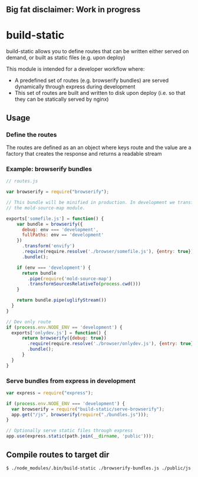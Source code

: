 ## Big fat disclaimer: Work in progress

# build-static

build-static allows you to define routes that can be written either served on demand, or built as static files (e.g. upon deploy)

This module is intended for a developer workflow where:

- A predefined set of routes (e.g. browserify bundles) are served dynamically through express during development
- This set of routes are built and written to disk upon deploy (i.e. so that they can be statically served by nginx)

## Usage

### Define the routes 

The routes are defined as an an object where keys route and the value are a factory that creates the response and returns
a readable stream

### Example: browserify bundles

```js
// routes.js

var browserify = require("browserify");

// This bundle will be minified in production. In development we transform source maps relative to cwd using
// the mold-source-map module.

exports['somefile.js'] = function() {
    var bundle = browserify({
      debug: env === 'development',
      fullPaths: env == 'development'
    })
      .transform('envify')
      .require(require.resolve('./browser/somefile.js'), {entry: true})
      .bundle();

    if (env === 'development') {
      return bundle
        .pipe(require('mold-source-map')
        .transformSourcesRelativeTo(process.cwd()))
    }

    return bundle.pipe(uglifyStream())
  }
}

// Dev only route
if (process.env.NODE_ENV == 'development') {
  exports['onlydev.js'] = function() {
      return browserify({debug: true})
        .require(require.resolve('./browser/onlydev.js'), {entry: true})
        .bundle();
      }
  }
}

```
### Serve bundles from express in development

```js
var express = require("express");

if (process.env.NODE_ENV === 'development') {
  var browserify = require("build-static/serve-browserify");
  app.get("/js", browserify(require("./bundles.js")));
}

// Optionally serve static files through express 
app.use(express.static(path.join(__dirname, 'public')));

```

## Compile routes to target dir

```sh
$ ./node_modules/.bin/build-static ./browserify-bundles.js ./public/js
```